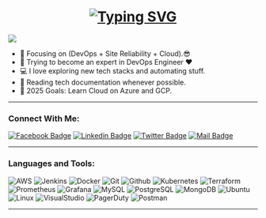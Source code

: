 <h1 align="center">
  <a href="https://git.io/typing-svg">
    <img src="https://readme-typing-svg.herokuapp.com/?lines=Hello,+there!+👋;This+is+AHMED+U...;Nice+to+meet+you!;A+DevOps+Engineer!;Site+Reliability+Engineer!&center=true&size=30" alt="Typing SVG">
  </a>
</h1>

![](https://komarev.com/ghpvc/?username=ahmed-u&color=brightgreen)

- 🔭 Focusing on (DevOps + Site Reliability + Cloud).😎
- 🌱 Trying to become an expert in DevOps Engineer ❤
- 💻 I love exploring new tech stacks and automating stuff.
- 📰 Reading tech documentation whenever possible.
- 🥅 2025 Goals: Learn Cloud on Azure and GCP.

---

### Connect With Me:

[![Facebook Badge](https://img.shields.io/badge/Facebook-1877F2?style=for-the-badge&logo=facebook&logoColor=white)](https://www.facebook.com/ahmedu2206)
[![Linkedin Badge](https://img.shields.io/badge/LinkedIn-0077B5?style=for-the-badge&logo=linkedin&logoColor=white)](https://www.linkedin.com/in/ahmed-u22/)
[![Twitter Badge](https://img.shields.io/badge/Twitter-1DA1F2?style=for-the-badge&logo=twitter&logoColor=white)](https://x.com/ahmed_u2206)
[![Mail Badge](https://img.shields.io/badge/Gmail-D14836?style=for-the-badge&logo=gmail&logoColor=white)](mailto:ahmedumar2206@gmail.com)

---

### Languages and Tools:

![AWS](https://img.shields.io/badge/AWS-darkorange?style=flat-square&logo=amazonwebservices&logoColor=black)
![Jenkins](https://img.shields.io/badge/Jenkins-F7F7F7?style=flat-square&logo=Jenkins&logoColor=orange)
![Docker](https://img.shields.io/badge/Docker-0CC1F3?style=flat-square&logo=docker&logoColor=white)
![Git](https://img.shields.io/badge/Git-orange?style=flat-square&logo=git&logoColor=black)
![Github](https://img.shields.io/badge/github-f7f7f7?style=flastic&logo=github&logoColor=000000)
![Kubernetes](https://img.shields.io/badge/Kubernetes-white?style=flastic&logo=kubernetes&logoColor=blue)
![Terraform](https://img.shields.io/badge/Terraform-black?style=flat-square&logo=terraform&logoColor=blue)
![Prometheus](https://img.shields.io/badge/Prometheus-E34F26?style=flat-square&logo=Prometheus&logoColor=white)
![Grafana](https://img.shields.io/badge/Grafana-black?style=flat-square&logo=Grafana&logoColor=Black)
![MySQL](https://img.shields.io/badge/MySQL-005C84?style=flat-square&logo=mysql&logoColor=white)
![PostgreSQL](https://img.shields.io/badge/PostgreSQL-31658D?style=flastic&logo=PostgreSQL&logoColor=white)
![MongoDB](https://img.shields.io/badge/MongoDB-F7F7F7?style=flat-square&logo=mongodb&logoColor=49A248)
![Ubuntu](https://img.shields.io/badge/Ubuntu-E05924?style=flat-square&logo=ubuntu&logoColor=black)
![Linux](https://img.shields.io/badge/Linux-yellow?style=flat-square&logo=Linux&logoColor=blue)
![VisualStudio](https://img.shields.io/badge/VisualStudio-2C2B30?style=flastic&logo=VisualStudioCode&logoColor=007ACC)
![PagerDuty](https://img.shields.io/badge/PagerDuty-grey?style=flat-square&logo=pagerduty&logoColor=green)
![Postman](https://img.shields.io/badge/Postman-f7f7f7?style=flastic&logo=Postman&logoColor=FF6C37)

---

<!---
Ahmed-U-Github/Ahmed-U-Github is a ✨ special ✨ repository because its `README.md` (this file) appears on your GitHub profile.
You can click the Preview link to take a look at your changes.
--->
